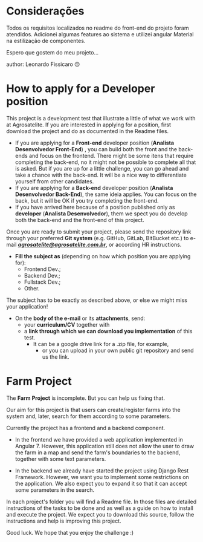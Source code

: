 # Considerações

Todos os requisitos localizados no readme do front-end do projeto foram atendidos. Adicionei algumas features ao sistema e utilizei angular Material na estilização de componentes.

Espero que gostem do meu projeto...

author: Leonardo Fissicaro 🙃

# How to apply for a Developer position

This project is a development test that illustrate a little of what we work with at Agrosatelite.
If you are interested in applying for a position, first download the project and do as documented in the Readme files.

- If you are applying for a **Front-end** developer position (**Analista Desenvolvedor Front-End**) , you can build both the front and the back-ends and focus on the frontend. There might be some itens that require completing the back-end, no it might not be possible to complete all that is asked. But if you are up for a little challenge, you can go ahead and take a chance with the back-end. It will be a nice way to differentiate yourself from other candidates.
- If you are applying for a **Back-end** developer position (**Analista Desenvolvedor Back-End**), the same ideia applies. You can focus on the back, but it will be OK if you try completing the front-end.
- If you have arrived here because of a position published only as **developer** (**Analista Desenvolvedor**), them we spect you do develop both the back-end and the front-end of this project.

Once you are ready to submit your project, please send the repository link through your preferred **Git system** (e.g. GitHub, GitLab, BitBucket etc.) to e-mail _**agrosatelite@agrosatelite.com.br**_, or according HR instructions.

- **Fill the subject as** (depending on how which position you are applying for):
  - Frontend Dev.;
  - Backend Dev.;
  - Fullstack Dev.;
  - Other.

The subject has to be exactly as described above, or else we might miss your application!

- On the **body of the e-mail** or its **attachments**, send:
  - your **curriculum/CV** together with
  - a **link through which we can download you implementation** of this test.
    - It can be a google drive link for a .zip file, for example,
      - or you can upload in your own public git repository and send us the link.

# Farm Project

The **Farm Project** is incomplete. But you can help us fixing that.

Our aim for this project is that users can create/register farms into the system and, later, search for them according to some parameters.

Currently the project has a frontend and a backend component.

- In the frontend we have provided a web application implemented in Angular 7. However, this application still does not allow the user to draw the farm in a map and send the farm's boundaries to the backend, together with some text parameters.

- In the backend we already have started the project using Django Rest Framework. However, we want you to implement some restrictions on the application. We also expect you to expand it so that it can accept some parameters in the search.

In each project's folder you will find a Readme file. In those files are detailed instructions of the tasks to be done and as well as a guide on how to install and execute the project.
We expect you to download this source, follow the instructions and help is improving this project.

Good luck. We hope that you enjoy the challenge :)

